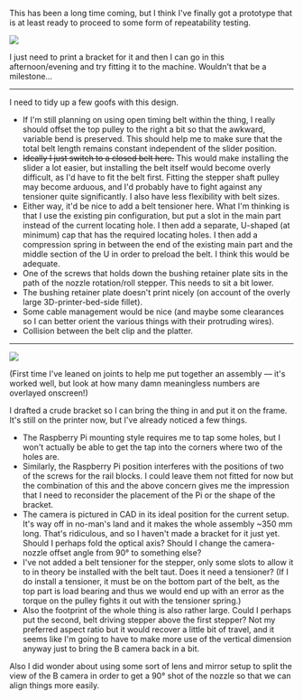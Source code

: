 This has been a long time coming, but I think I've finally got a prototype that is at least ready to proceed to some form of repeatability testing.

![](Image%203.jpeg)

I just need to print a bracket for it and then I can go in this afternoon/evening and try fitting it to the machine. Wouldn't that be a milestone…

---

I need to tidy up a few goofs with this design.

- If I'm still planning on using open timing belt within the thing, I really should offset the top pulley to the right a bit so that the awkward, variable bend is preserved. This should help me to make sure that the total belt length remains constant independent of the slider position.
- ~~Ideally I just switch to a closed belt here.~~ This would make installing the slider a lot easier, but installing the belt itself would become overly difficult, as I'd have to fit the belt first. Fitting the stepper shaft pulley may become arduous, and I'd probably have to fight against any tensioner quite significantly. I also have less flexibility with belt sizes.
- Either way, it'd be nice to add a belt tensioner here. What I'm thinking is that I use the existing pin configuration, but put a slot in the main part instead of the current locating hole. I then add a separate, U-shaped (at minimum) cap that has the required locating holes. I then add a compression spring in between the end of the existing main part and the middle section of the U in order to preload the belt. I think this would be adequate.
- One of the screws that holds down the bushing retainer plate sits in the path of the nozzle rotation/roll stepper. This needs to sit a bit lower.
- The bushing retainer plate doesn't print nicely (on account of the overly large 3D-printer-bed-side fillet).
- Some cable management would be nice (and maybe some clearances so I can better orient the various things with their protruding wires).
- Collision between the belt clip and the platter.

---

![](Screenshot%202024-08-29%20at%2018.47.36.png)

(First time I've leaned on joints to help me put together an assembly — it's worked well, but look at how many damn meaningless numbers are overlayed onscreen!)

I drafted a crude bracket so I can bring the thing in and put it on the frame. It's still on the printer now, but I've already noticed a few things.

- The Raspberry Pi mounting style requires me to tap some holes, but I won't actually be able to get the tap into the corners where two of the holes are.
- Similarly, the Raspberry Pi position interferes with the positions of two of the screws for the rail blocks. I could leave them not fitted for now but the combination of this and the above concern gives me the impression that I need to reconsider the placement of the Pi or the shape of the bracket.
- The camera is pictured in CAD in its ideal position for the current setup. It's way off in no-man's land and it makes the whole assembly ~350 mm long. That's ridiculous, and so I haven't made a bracket for it just yet. Should I perhaps fold the optical axis? Should I change the camera-nozzle offset angle from 90° to something else?
- I've not added a belt tensioner for the stepper, only some slots to allow it to in theory be installed with the belt taut. Does it need a tensioner? (If I do install a tensioner, it must be on the bottom part of the belt, as the top part is load bearing and thus we would end up with an error as the torque on the pulley fights it out with the tensioner spring.)
- Also the footprint of the whole thing is also rather large. Could I perhaps put the second, belt driving stepper above the first stepper? Not my preferred aspect ratio but it would recover a little bit of travel, and it seems like I'm going to have to make more use of the vertical dimension anyway just to bring the B camera back in a bit.

Also I did wonder about using some sort of lens and mirror setup to split the view of the B camera in order to get a 90° shot of the nozzle so that we can align things more easily.